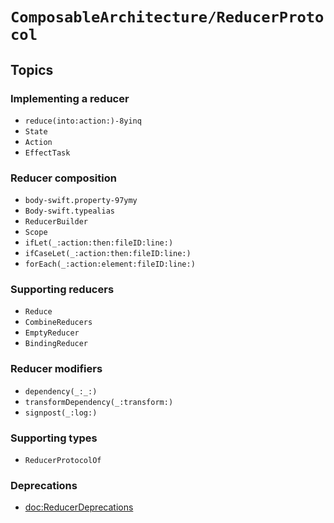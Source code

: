 # ``ComposableArchitecture/ReducerProtocol``

## Topics

### Implementing a reducer

- ``reduce(into:action:)-8yinq``
- ``State``
- ``Action``
- ``EffectTask``

### Reducer composition

- ``body-swift.property-97ymy``
- ``Body-swift.typealias``
- ``ReducerBuilder``
- ``Scope``
- ``ifLet(_:action:then:fileID:line:)``
- ``ifCaseLet(_:action:then:fileID:line:)``
- ``forEach(_:action:element:fileID:line:)``

### Supporting reducers

- ``Reduce``
- ``CombineReducers``
- ``EmptyReducer``
- ``BindingReducer``

### Reducer modifiers

- ``dependency(_:_:)``
- ``transformDependency(_:transform:)``
- ``signpost(_:log:)``

### Supporting types

- ``ReducerProtocolOf``

### Deprecations

- <doc:ReducerDeprecations>
